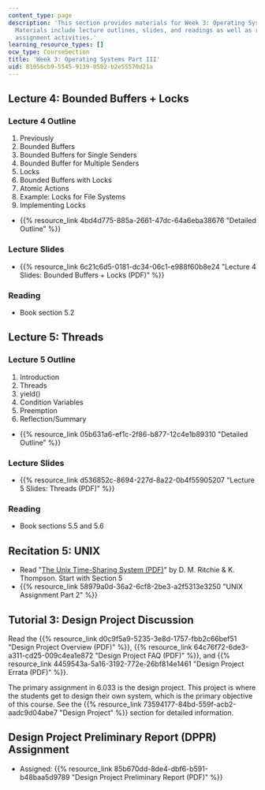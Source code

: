 ```yaml
---
content_type: page
description: 'This section provides materials for Week 3: Operating Systems Part III.
  Materials include lecture outlines, slides, and readings as well as recitation and
  assignment activities.'
learning_resource_types: []
ocw_type: CourseSection
title: 'Week 3: Operating Systems Part III'
uid: 81056cb9-5545-9139-0582-b2e55570d21a
---
```


Lecture 4: Bounded Buffers + Locks
----------------------------------

### Lecture 4 Outline

1.  Previously
2.  Bounded Buffers
3.  Bounded Buffers for Single Senders
4.  Bounded Buffer for Multiple Senders
5.  Locks
6.  Bounded Buffers with Locks
7.  Atomic Actions
8.  Example: Locks for File Systems
9.  Implementing Locks

*   {{% resource_link 4bd4d775-885a-2661-47dc-64a6eba38676 "Detailed Outline" %}}

### Lecture Slides

*   {{% resource_link 6c21c6d5-0181-dc34-06c1-e988f60b8e24 "Lecture 4 Slides: Bounded Buffers + Locks (PDF)" %}}

### Reading

*   Book section 5.2

Lecture 5: Threads
------------------

### Lecture 5 Outline

1.  Introduction
2.  Threads
3.  yield()
4.  Condition Variables
5.  Preemption
6.  Reflection/Summary

*   {{% resource_link 05b631a6-ef1c-2f86-b877-12c4e1b89310 "Detailed Outline" %}}

### Lecture Slides

*   {{% resource_link d536852c-8694-227d-8a22-0b4f55905207 "Lecture 5 Slides: Threads (PDF)" %}}

### Reading

*   Book sections 5.5 and 5.6

Recitation 5: UNIX
------------------

*   Read "[The Unix Time-Sharing System (PDF)](https://people.eecs.berkeley.edu/~brewer/cs262/unix.pdf)" by D. M. Ritchie & K. Thompson. Start with Section 5
*   {{% resource_link 58979a0d-36a2-6cf8-2be3-a2f5313e3250 "UNIX Assignment Part 2" %}}

Tutorial 3: Design Project Discussion
-------------------------------------

Read the {{% resource_link d0c9f5a9-5235-3e8d-1757-fbb2c66bef51 "Design Project Overview (PDF)" %}}, {{% resource_link 64c76f72-6de3-a311-cd25-009c4ea1e872 "Design Project FAQ (PDF)" %}}, and {{% resource_link 4459543a-5a16-3192-772e-26bf814e1461 "Design Project Errata (PDF)" %}}.

The primary assignment in 6.033 is the design project. This project is where the students get to design their own system, which is the primary objective of this course. See the {{% resource_link 73594177-84bd-559f-acb2-aadc9d04abe7 "Design Project" %}} section for detailed information.

Design Project Preliminary Report (DPPR) Assignment
---------------------------------------------------

*   Assigned: {{% resource_link 85b670dd-8de4-dbf6-b591-b48baa5d9789 "Design Project Preliminary Report (PDF)" %}}